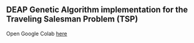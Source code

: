 ## DEAP Genetic Algorithm implementation for the Traveling Salesman Problem (TSP)

Open Google Colab [here](https://colab.research.google.com/drive/1huQJgLWaP1cj8yONz1wSX67cjaneWuGr)